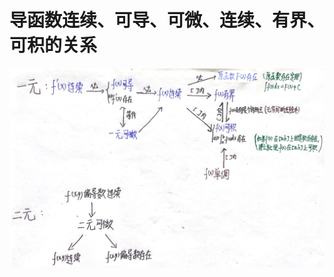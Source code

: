 # 导函数连续、可导、可微、连续、有界、可积的关系

![8fd02612f6ee4d2ea04829b879144a6f](./assets/8fd02612f6ee4d2ea04829b879144a6f.jpg)